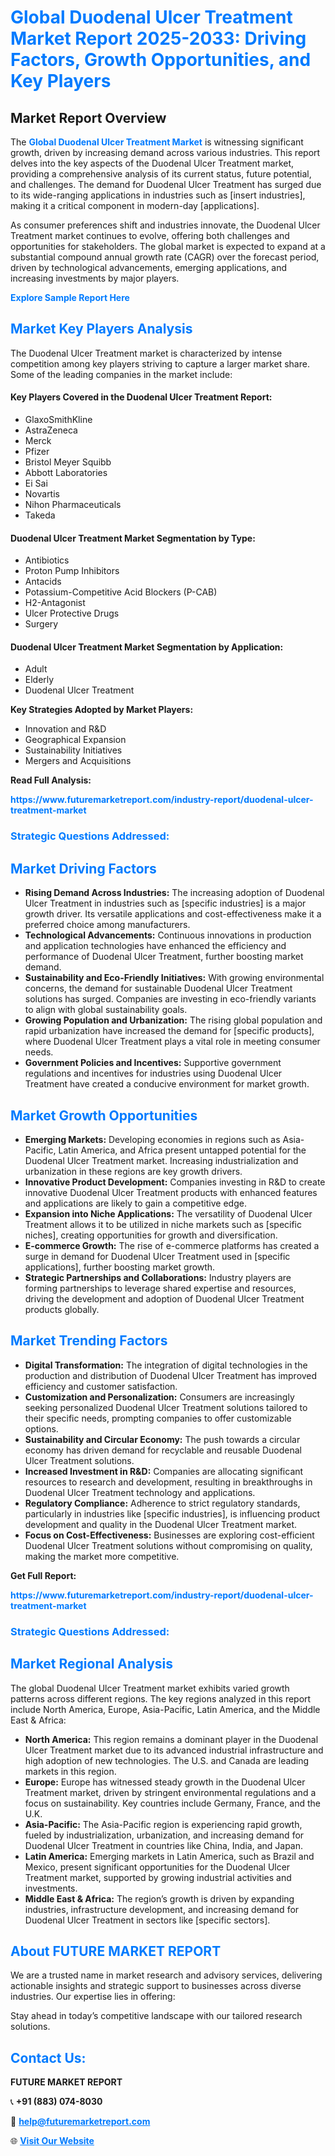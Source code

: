 <h1 style="color: #007BFF;">Global Duodenal Ulcer Treatment Market Report 2025-2033: Driving Factors, Growth Opportunities, and Key Players</h1>

<section id="overview">
<h2>Market Report Overview</h2>
<p>The <a href="https://www.futuremarketreport.com/industry-report/duodenal-ulcer-treatment-market" style="color: #007BFF; text-decoration: none;"><strong>Global Duodenal Ulcer Treatment Market</strong></a> is witnessing significant growth, driven by increasing demand across various industries. This report delves into the key aspects of the Duodenal Ulcer Treatment market, providing a comprehensive analysis of its current status, future potential, and challenges. The demand for Duodenal Ulcer Treatment has surged due to its wide-ranging applications in industries such as [insert industries], making it a critical component in modern-day [applications].</p>
<p>As consumer preferences shift and industries innovate, the Duodenal Ulcer Treatment market continues to evolve, offering both challenges and opportunities for stakeholders. The global market is expected to expand at a substantial compound annual growth rate (CAGR) over the forecast period, driven by technological advancements, emerging applications, and increasing investments by major players.</p>
</section>

<section id="overview">
<p><a href="https://www.futuremarketreport.com/request-sample/reportId=122794" style="color: #007BFF; text-decoration: none;"><strong>Explore Sample Report Here</strong></a></p>
</section>

<section id="key-players">
<h2 style="color: #007BFF;">Market Key Players Analysis</h2>
<p>The Duodenal Ulcer Treatment market is characterized by intense competition among key players striving to capture a larger market share. Some of the leading companies in the market include:</p>
<h4>Key Players Covered in the Duodenal Ulcer Treatment Report:</h4>
<ul><li>GlaxoSmithKline</li><li>AstraZeneca</li><li>Merck</li><li>Pfizer</li><li>Bristol Meyer Squibb</li><li>Abbott Laboratories</li><li>Ei Sai</li><li>Novartis</li><li>Nihon Pharmaceuticals</li><li>Takeda</li></ul>
<h4>Duodenal Ulcer Treatment Market Segmentation by Type:</h4>
<ul><li>Antibiotics</li><li>Proton Pump Inhibitors</li><li>Antacids</li><li>Potassium-Competitive Acid Blockers (P-CAB)</li><li>H2-Antagonist</li><li>Ulcer Protective Drugs</li><li>Surgery</li></ul>

<h4>Duodenal Ulcer Treatment Market Segmentation by Application:</h4>
<ul><li>Adult</li><li>Elderly</li><li>Duodenal Ulcer Treatment</li></ul>
<p><strong>Key Strategies Adopted by Market Players:</strong></p>
<ul>
<li>Innovation and R&D</li>
<li>Geographical Expansion</li>
<li>Sustainability Initiatives</li>
<li>Mergers and Acquisitions</li>
</ul>
</section>

<section>
<p><strong>Read Full Analysis: </strong></p><a href="https://www.futuremarketreport.com/industry-report/duodenal-ulcer-treatment-market" style="color: #007BFF; text-decoration: none;"><strong>https://www.futuremarketreport.com/industry-report/duodenal-ulcer-treatment-market</strong></a>
<h3 style="color: #007BFF;">Strategic Questions Addressed:</h3>
</section>

<section id="driving-factors">
<h2 style="color: #007BFF;">Market Driving Factors</h2>
<ul>
<li><strong>Rising Demand Across Industries:</strong> The increasing adoption of Duodenal Ulcer Treatment in industries such as [specific industries] is a major growth driver. Its versatile applications and cost-effectiveness make it a preferred choice among manufacturers.</li>
<li><strong>Technological Advancements:</strong> Continuous innovations in production and application technologies have enhanced the efficiency and performance of Duodenal Ulcer Treatment, further boosting market demand.</li>
<li><strong>Sustainability and Eco-Friendly Initiatives:</strong> With growing environmental concerns, the demand for sustainable Duodenal Ulcer Treatment solutions has surged. Companies are investing in eco-friendly variants to align with global sustainability goals.</li>
<li><strong>Growing Population and Urbanization:</strong> The rising global population and rapid urbanization have increased the demand for [specific products], where Duodenal Ulcer Treatment plays a vital role in meeting consumer needs.</li>
<li><strong>Government Policies and Incentives:</strong> Supportive government regulations and incentives for industries using Duodenal Ulcer Treatment have created a conducive environment for market growth.</li>
</ul>
</section>

<section id="growth-opportunities">
<h2 style="color: #007BFF;">Market Growth Opportunities</h2>
<ul>
<li><strong>Emerging Markets:</strong> Developing economies in regions such as Asia-Pacific, Latin America, and Africa present untapped potential for the Duodenal Ulcer Treatment market. Increasing industrialization and urbanization in these regions are key growth drivers.</li>
<li><strong>Innovative Product Development:</strong> Companies investing in R&D to create innovative Duodenal Ulcer Treatment products with enhanced features and applications are likely to gain a competitive edge.</li>
<li><strong>Expansion into Niche Applications:</strong> The versatility of Duodenal Ulcer Treatment allows it to be utilized in niche markets such as [specific niches], creating opportunities for growth and diversification.</li>
<li><strong>E-commerce Growth:</strong> The rise of e-commerce platforms has created a surge in demand for Duodenal Ulcer Treatment used in [specific applications], further boosting market growth.</li>
<li><strong>Strategic Partnerships and Collaborations:</strong> Industry players are forming partnerships to leverage shared expertise and resources, driving the development and adoption of Duodenal Ulcer Treatment products globally.</li>
</ul>
</section>

<section id="trending-factors">
<h2 style="color: #007BFF;">Market Trending Factors</h2>
<ul>
<li><strong>Digital Transformation:</strong> The integration of digital technologies in the production and distribution of Duodenal Ulcer Treatment has improved efficiency and customer satisfaction.</li>
<li><strong>Customization and Personalization:</strong> Consumers are increasingly seeking personalized Duodenal Ulcer Treatment solutions tailored to their specific needs, prompting companies to offer customizable options.</li>
<li><strong>Sustainability and Circular Economy:</strong> The push towards a circular economy has driven demand for recyclable and reusable Duodenal Ulcer Treatment solutions.</li>
<li><strong>Increased Investment in R&D:</strong> Companies are allocating significant resources to research and development, resulting in breakthroughs in Duodenal Ulcer Treatment technology and applications.</li>
<li><strong>Regulatory Compliance:</strong> Adherence to strict regulatory standards, particularly in industries like [specific industries], is influencing product development and quality in the Duodenal Ulcer Treatment market.</li>
<li><strong>Focus on Cost-Effectiveness:</strong> Businesses are exploring cost-efficient Duodenal Ulcer Treatment solutions without compromising on quality, making the market more competitive.</li>
</ul>
</section>

<section>
<p><strong>Get Full Report: </strong></p><a href="https://www.futuremarketreport.com/industry-report/duodenal-ulcer-treatment-market" style="color: #007BFF; text-decoration: none;"><strong>https://www.futuremarketreport.com/industry-report/duodenal-ulcer-treatment-market</strong></a>
<h3 style="color: #007BFF;">Strategic Questions Addressed:</h3>
</section>


<section id="regional-analysis">
<h2 style="color: #007BFF;">Market Regional Analysis</h2>
<p>The global Duodenal Ulcer Treatment market exhibits varied growth patterns across different regions. The key regions analyzed in this report include North America, Europe, Asia-Pacific, Latin America, and the Middle East & Africa:</p>
<ul>
<li><strong>North America:</strong> This region remains a dominant player in the Duodenal Ulcer Treatment market due to its advanced industrial infrastructure and high adoption of new technologies. The U.S. and Canada are leading markets in this region.</li>
<li><strong>Europe:</strong> Europe has witnessed steady growth in the Duodenal Ulcer Treatment market, driven by stringent environmental regulations and a focus on sustainability. Key countries include Germany, France, and the U.K.</li>
<li><strong>Asia-Pacific:</strong> The Asia-Pacific region is experiencing rapid growth, fueled by industrialization, urbanization, and increasing demand for Duodenal Ulcer Treatment in countries like China, India, and Japan.</li>
<li><strong>Latin America:</strong> Emerging markets in Latin America, such as Brazil and Mexico, present significant opportunities for the Duodenal Ulcer Treatment market, supported by growing industrial activities and investments.</li>
<li><strong>Middle East & Africa:</strong> The region’s growth is driven by expanding industries, infrastructure development, and increasing demand for Duodenal Ulcer Treatment in sectors like [specific sectors].</li>
</ul>
</section>

<footer>
<h2 style="color: #007BFF;">About FUTURE MARKET REPORT</h2>
<p>We are a trusted name in market research and advisory services, delivering actionable insights and strategic support to businesses across diverse industries. Our expertise lies in offering:</p>

<p>Stay ahead in today’s competitive landscape with our tailored research solutions.</p>

<h2 style="color: #007BFF;">Contact Us:</h2>
<p><strong>FUTURE MARKET REPORT</strong></p>
<p>📞 <strong>+91 (883) 074-8030</strong></p>
<p>📧 <strong><a href="mailto:help@futuremarketreport.com" style="color: #007BFF;">help@futuremarketreport.com</a></strong></p>
<p>🌐 <strong><a href="https://www.futuremarketreport.com/" style="color: #007BFF;">Visit Our Website</a></strong></p>
</footer>